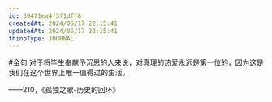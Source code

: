 ```yaml
---
id: 69471ea4f3f1dff8
createdAt: 2024/05/17 22:15:41
updatedAt: 2024/05/17 22:15:41
thinoType: JOURNAL
---
```

#金句 对于将毕生奉献予沉思的人来说，对真理的热爱永远是第一位的，因为这是我们在这个世界上唯一值得过的生活。

——210，《孤独之歌-历史的回环》